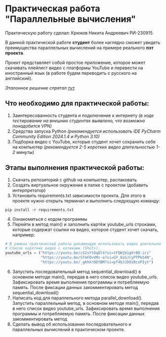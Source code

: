 # Практическая работа "Параллельные вычисления"

Практическую работу сделал: Крюков Никита Андреевич РИ-230915

В данной практической работе **студент** более наглядно сможет увидеть преимущества параллельных вычислений на примере реального **пэт проекта**.

Проект представляет собой простое приложение, которое может скачивать плейлист видео с платформы YouTube и перевести на иностранный язык (в работе будем переводить с русского на английский).

*Эталонное решение спрятал [тут](https://github.com/ytkinroman/tekhnologii_programmirovaniya_3/tree/perfect_solution).*


## Что необходимо для практической работы:
1. Заинтересованность студента и подключение к интернету *(в ходе тестирование на внешних студентах выявлено, что возможно понадобится VPN)*
2. Средства запуска Python *(рекомендуется использовать IDE PyCharm Community Edition 2024.1.4 и Python 3.10)*
3. Подборка видео с YouTube, которые студент хочет сохранить себе на компьютер *(рекомендуется 2-5 коротких видео длительностью 1-2 минуты)*

## Этапы выполнения практической работы:
1. Скачать репозиторий с github на компьютер, распаковать
2. Создать виртуальное окружение в папке с проектом (добавить интерпретатор)
3. Установить requirements.txt зависимости проекта. Для этого в проекте нужно открыть терминал и выполнить следующую команду:

```
pip install -r requirements.txt
```

4. Ознакомиться с кодом программы
5. Перейти в метод main() и заполнить картёж youtube_urls строками, которые содержат ссылки на видео, которое студент хочет скачать, например: 

```py
# В рамках практической работы рекомендую использовать видео длительностью около минуты.
# Список коротких видео с котиками (Shots):
youtube_urls = ("https://youtu.be/cS2vYtDq8l4?si=tFQWjb1gXrB0-ici"
                "https://youtu.be/SfmFOvVMc-o?si=GY_OsGJryPTPk54N",
                "https://youtu.be/_gKhXrDDYBM?si=pf4bJJDOiRcoPIyt")
```
   
6. Запустить последовательный метод sequential_download() в основном методе main(), передав в него список видео youtube_urls. Зафиксировать время выполнения программы и потребляемую память. После фиксации данных закомментировать метод sequential_download()
7. Написать код для параллельного метода parallel_download(). Запустить параллельный метод, в основном методе main(), передав в него список видео youtube_urls. Зафиксировать время выполнения программы и потребляемую память. После фиксации данных закомментировать метод 
8. Сделать вывод об использовании последовательного и параллельных вычислений в практическом проекте.
